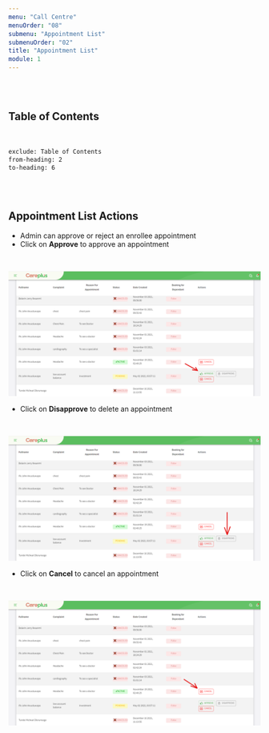 ```yaml
---
menu: "Call Centre"
menuOrder: "08"
submenu: "Appointment List"
submenuOrder: "02"
title: "Appointment List"
module: 1
---
```


<br />
<br />

## Table of Contents

<br />

```toc
exclude: Table of Contents
from-heading: 2
to-heading: 6
```

<br />
<br />

## Appointment List Actions

- Admin can approve or reject an enrollee appointment
- Click on **Approve** to approve an appointment

<br />

![Careplus Appointment List Approve](/images/CareplusAppointmentListApprove.png "Appointment List Approve")

- Click on **Disapprove** to delete an appointment

<br />

![Careplus Appointment List Disapprove](/images/CareplusAppointmentListDisapprove.png "Appointment List Disapprove")

- Click on **Cancel** to cancel an appointment

<br />

![Careplus Appointment List Cancel](/images/CareplusAppointmentListCancel.png "Appointment List Cancel")

<br>

<!-- * Click on Add Bank Details

<br />

  ![alt text](/images/BankDetailsPlus.png "Title")

<br>

* Enter Account Number

<br />

  ![alt text](/images/BankDetailsPlus.png "Title")

<br>

* Select Bank name from the drop down list
* Click on **Add bank Details** button to bank details
<br />

  ![alt text](/images/SucessAcountDetails.png "Title")

<br>

* Account Details has been added succesfully
* Click on **OK** button to close modal
 -->
